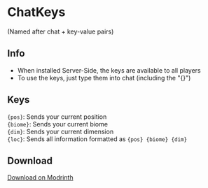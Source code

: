 # ChatKeys
(Named after chat + key-value pairs)

## Info
- When installed Server-Side, the keys are available to all players
- To use the keys, just type them into chat (including the "{}")

## Keys
`{pos}`: Sends your current position\
`{biome}`: Sends your current biome\
`{dim}`: Sends your current dimension\
`{loc}`: Sends all information formatted as `{pos} {biome} {dim}`

## Download
[Download on Modrinth](https://modrinth.com/mod/chatkeys)
